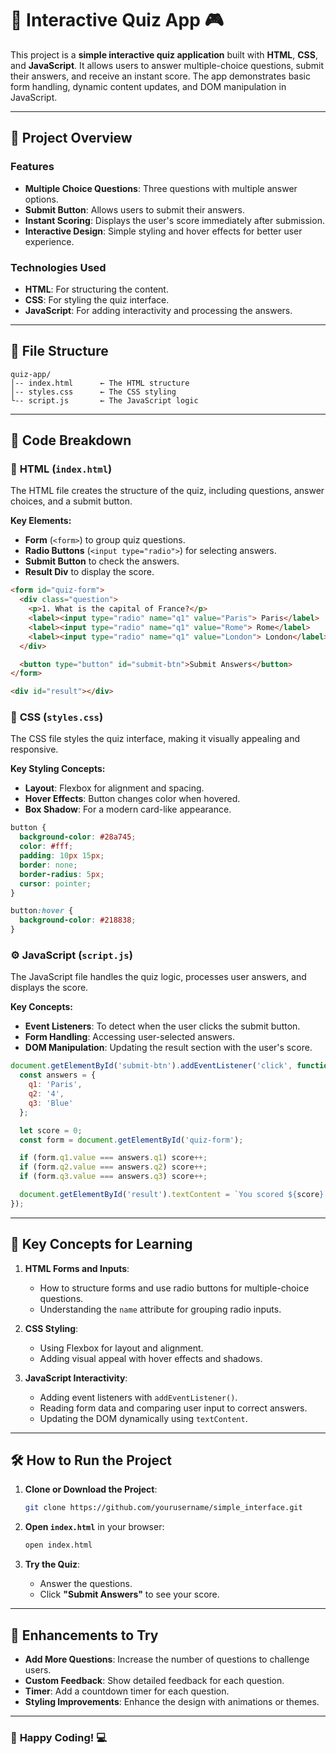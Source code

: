 # 📝 **Interactive Quiz App** 🎮

This project is a **simple interactive quiz application** built with **HTML**, **CSS**, and **JavaScript**. It allows users to answer multiple-choice questions, submit their answers, and receive an instant score. The app demonstrates basic form handling, dynamic content updates, and DOM manipulation in JavaScript.

---

## 🚀 **Project Overview**

### **Features**

- **Multiple Choice Questions**: Three questions with multiple answer options.
- **Submit Button**: Allows users to submit their answers.
- **Instant Scoring**: Displays the user's score immediately after submission.
- **Interactive Design**: Simple styling and hover effects for better user experience.

### **Technologies Used**

- **HTML**: For structuring the content.
- **CSS**: For styling the quiz interface.
- **JavaScript**: For adding interactivity and processing the answers.

---

## 📂 **File Structure**

```
quiz-app/
│-- index.html      ← The HTML structure
│-- styles.css      ← The CSS styling
└-- script.js       ← The JavaScript logic
```

---

## 📝 **Code Breakdown**

### 📄 **HTML (`index.html`)**

The HTML file creates the structure of the quiz, including questions, answer choices, and a submit button.

**Key Elements:**
- **Form** (`<form>`) to group quiz questions.
- **Radio Buttons** (`<input type="radio">`) for selecting answers.
- **Submit Button** to check the answers.
- **Result Div** to display the score.

```html
<form id="quiz-form">
  <div class="question">
    <p>1. What is the capital of France?</p>
    <label><input type="radio" name="q1" value="Paris"> Paris</label>
    <label><input type="radio" name="q1" value="Rome"> Rome</label>
    <label><input type="radio" name="q1" value="London"> London</label>
  </div>

  <button type="button" id="submit-btn">Submit Answers</button>
</form>

<div id="result"></div>
```

### 🎨 **CSS (`styles.css`)**

The CSS file styles the quiz interface, making it visually appealing and responsive.

**Key Styling Concepts:**
- **Layout**: Flexbox for alignment and spacing.
- **Hover Effects**: Button changes color when hovered.
- **Box Shadow**: For a modern card-like appearance.

```css
button {
  background-color: #28a745;
  color: #fff;
  padding: 10px 15px;
  border: none;
  border-radius: 5px;
  cursor: pointer;
}

button:hover {
  background-color: #218838;
}
```

### ⚙️ **JavaScript (`script.js`)**

The JavaScript file handles the quiz logic, processes user answers, and displays the score.

**Key Concepts:**
- **Event Listeners**: To detect when the user clicks the submit button.
- **Form Handling**: Accessing user-selected answers.
- **DOM Manipulation**: Updating the result section with the user's score.

```javascript
document.getElementById('submit-btn').addEventListener('click', function() {
  const answers = {
    q1: 'Paris',
    q2: '4',
    q3: 'Blue'
  };

  let score = 0;
  const form = document.getElementById('quiz-form');

  if (form.q1.value === answers.q1) score++;
  if (form.q2.value === answers.q2) score++;
  if (form.q3.value === answers.q3) score++;

  document.getElementById('result').textContent = `You scored ${score} out of 3!`;
});
```

---

## 🧠 **Key Concepts for Learning**

1. **HTML Forms and Inputs**:
   - How to structure forms and use radio buttons for multiple-choice questions.
   - Understanding the `name` attribute for grouping radio inputs.

2. **CSS Styling**:
   - Using Flexbox for layout and alignment.
   - Adding visual appeal with hover effects and shadows.

3. **JavaScript Interactivity**:
   - Adding event listeners with `addEventListener()`.
   - Reading form data and comparing user input to correct answers.
   - Updating the DOM dynamically using `textContent`.

---

## 🛠️ **How to Run the Project**

1. **Clone or Download the Project**:
   ```bash
   git clone https://github.com/yourusername/simple_interface.git
   ```
   
2. **Open `index.html`** in your browser:
   ```bash
   open index.html
   ```

3. **Try the Quiz**:
   - Answer the questions.
   - Click **"Submit Answers"** to see your score.

---

## 🌟 **Enhancements to Try**

- **Add More Questions**: Increase the number of questions to challenge users.
- **Custom Feedback**: Show detailed feedback for each question.
- **Timer**: Add a countdown timer for each question.
- **Styling Improvements**: Enhance the design with animations or themes.

---

### 🎉 **Happy Coding!** 💻